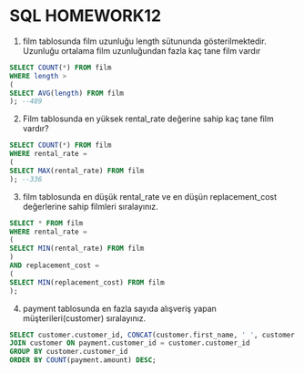 # **SQL HOMEWORK12** 
1. film tablosunda film uzunluğu length sütununda gösterilmektedir. Uzunluğu ortalama film uzunluğundan fazla kaç tane film vardır
```SQL
SELECT COUNT(*) FROM film
WHERE length > 
(
SELECT AVG(length) FROM film
); --489
```
2. Film tablosunda en yüksek rental_rate değerine sahip kaç tane film vardır?
```SQL
SELECT COUNT(*) FROM film
WHERE rental_rate = 
(
SELECT MAX(rental_rate) FROM film
); --336
```
3. film tablosunda en düşük rental_rate ve en düşün replacement_cost değerlerine sahip filmleri sıralayınız.
```SQL
SELECT * FROM film
WHERE rental_rate =
(
SELECT MIN(rental_rate) FROM film
)
AND replacement_cost =
(
SELECT MIN(replacement_cost) FROM film
);
```
4. payment tablosunda en fazla sayıda alışveriş yapan müşterileri(customer) sıralayınız.
```SQL
SELECT customer.customer_id, CONCAT(customer.first_name, ' ', customer.last_name) AS "customer" FROM payment
JOIN customer ON payment.customer_id = customer.customer_id
GROUP BY customer.customer_id
ORDER BY COUNT(payment.amount) DESC;
```
